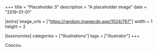 +++
title = "Placeholder 3"
description = "A placeholder image"
date = "2019-01-01"

[extra]
image_urls = ["https://random.imagecdn.app/1024/767"]
width = 1
height = 2

[taxonomies]
categories = ["Illustrations"]
tags = ["illustrator"]
+++

Coucou.